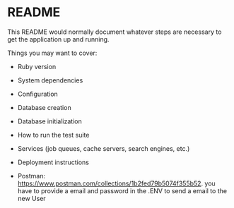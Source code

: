 # README

This README would normally document whatever steps are necessary to get the
application up and running.

Things you may want to cover:

* Ruby version

* System dependencies

* Configuration

* Database creation

* Database initialization

* How to run the test suite

* Services (job queues, cache servers, search engines, etc.)

* Deployment instructions

* Postman: https://www.postman.com/collections/1b2fed79b5074f355b52.
you have to provide a email and password in the .ENV to send a email to the new User

